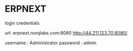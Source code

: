 # ERPNEXT 
<!-- 
* 80/tcp and 443/tcp for HTTP and HTTPS respectively

* 3306/tcp for MariaDB connection (recommended only if you need remote access to database)

* 143/tcp and 25/tcp for IMAP and STMP respectively

* 22/tcp for SSH (if you have not already enabled OpenSSH in your UFW settings)

* 8000/tcp for testing your platform before deploying to production -->



login credentials

url: erpnext.norqlabs.com:8080
http://44.211.123.70:8080/

username : Administrator
password : admin




